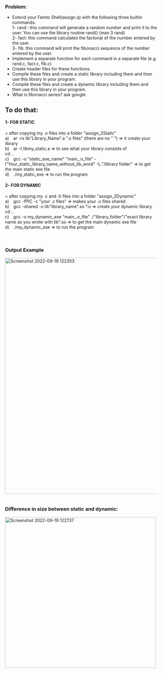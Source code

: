 ### Problem: <br>
- Extend your Femto Shell(assign.q) with the following three builtin commands:<br>
1- rand : this command will generate a random number and print it to the user. You can use the library routine rand()  (man 3 rand)<br>
2- fact: this command calculates the factorial of the number entered by the user.<br>
3- fib: this command will print the fibonacci sequence of the number entered by the user.<br>
- Implement a separate function for each command in a separate file (e.g. rand.c, fact.c, fib.c)<br>
- Create header files for these functions.<br>
- Compile these files and create a static library including them and then use this library in your program.<br>
- Compile these files and create a dynamic library including them and then use this library in your program.<br>
- What is fibonacci series? ask google  <br>

## To do that:

#### 1- FOR STATIC
= after copying my .o files into a folder "assign_2Static"<br>
a)&emsp;ar -rs lib"Library_Name".a ".o files"  (there are no " ")                                                               => it creats your library<br>
b)&emsp;ar -t libmy_static.a  => to see what your library consists of<br>
cd .. <br>
c)&emsp;gcc -o "static_exe_name" "main_.o_file" -l"Your_static_library_name_without_lib_word" -L."/library folder"   => to get the main static exe file <br>
d)&emsp;./my_static_exe                                                                                                   => to run the program<br>


#### 2- FOR DYNAMIC
= after copying my .c and .h files into a folder "assign_2Dynamic"<br>
a)&emsp;gcc -fPIC -c "your .c files"                                                                                        => makes your .o files shared<br>
b)&emsp;gcc -shared -o lib"library_name".so *.o                                                                              => creats your dynamic library<br>
cd .. <br>
c)&emsp;gcc -o my_dynamic_exe "main_.o_file" ./"library_folder"/"exact library name as you wrote with lib".so                                                             => to get the main dynamic exe file<br>
d)&emsp;./my_dynamic_exe                                                                                                => to run the program<br>
<br><br>


### Output Example

<img width="778" alt="Screenshot 2022-09-19 122353" src="https://user-images.githubusercontent.com/61296209/190997656-1a9277be-d9ca-4f59-a367-508b9e922e58.png">
<br><br>

### Difference in size between static and dynamic:

<img width="497" alt="Screenshot 2022-09-19 122737" src="https://user-images.githubusercontent.com/61296209/190998540-0cef5d10-f06d-4625-8009-af6e95126080.png">


